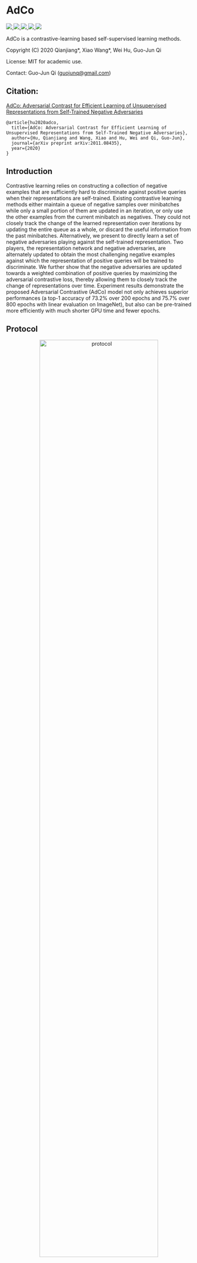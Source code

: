 # AdCo
<a href="https://github.com/marktext/marktext/releases/latest">
   <img src="https://img.shields.io/badge/AdCo-v2.0.0-green">
   <img src="https://img.shields.io/badge/platform-Linux%20%7C%20Mac%20-green">
   <img src="https://img.shields.io/badge/Language-python3-green">
   <img src="https://img.shields.io/badge/dependencies-tested-green">
   <img src="https://img.shields.io/badge/licence-GNU-green">
</a>   

AdCo is a contrastive-learning based self-supervised learning methods. 

Copyright (C) 2020 Qianjiang*, Xiao Wang*, Wei Hu, Guo-Jun Qi

License: MIT for academic use.

Contact: Guo-Jun Qi (guojunq@gmail.com)

## Citation:
[AdCo: Adversarial Contrast for Efficient Learning of Unsupervised Representations from Self-Trained Negative Adversaries](https://arxiv.org/pdf/2011.08435.pdf)
```
@article{hu2020adco,
  title={AdCo: Adversarial Contrast for Efficient Learning of Unsupervised Representations from Self-Trained Negative Adversaries},
  author={Hu, Qianjiang and Wang, Xiao and Hu, Wei and Qi, Guo-Jun},
  journal={arXiv preprint arXiv:2011.08435},
  year={2020}
}
```

## Introduction
Contrastive learning relies on constructing a collection of negative examples that are sufficiently hard to discriminate against positive queries when their representations are self-trained. Existing contrastive learning methods either maintain a queue of negative samples over minibatches while only a small portion of them are updated in an iteration, or only use the other examples from the current minibatch as negatives. They could not closely track the change of the learned representation over iterations by updating the entire queue as a whole, or discard the useful information from the past minibatches. Alternatively, we present to directly learn a set of negative adversaries playing against the self-trained representation. Two players, the representation network and negative adversaries, are alternately updated to obtain the most challenging negative examples against which the representation of positive queries will be trained to discriminate. We further show that the negative adversaries are updated towards a weighted combination of positive queries by maximizing the adversarial contrastive loss, thereby allowing them to closely track the change of representations over time. Experiment results demonstrate the proposed Adversarial Contrastive (AdCo) model not only achieves superior performances (a top-1 accuracy of 73.2% over 200 epochs and 75.7% over 800 epochs with linear evaluation on ImageNet), but also can be pre-trained more efficiently with much shorter GPU time and fewer epochs.

## Protocol
<p align="center">
  <img src="figure/adco_protocol.png" alt="protocol" width="80%">
</p> 

## Installation  
### 1. [`Install git`](https://git-scm.com/book/en/v2/Getting-Started-Installing-Git) 
### 2. Clone the repository in your computer 
```
git clone git@github.com:maple-research-lab/AdCo.git && cd AdCo
```

### 3. Build dependencies.   
You have two options to install dependency on your computer:
#### 3.1 Install with pip and python(Ver 3.6.9).
##### 3.1.1[`install pip`](https://pip.pypa.io/en/stable/installing/).
##### 3.1.2  Install dependency in command line.
```
pip install -r requirements.txt --user
```
If you encounter any errors, you can install each library one by one:
```
pip install torch==1.7.1
pip install torchvision==0.8.2
pip install numpy==1.19.5
pip install Pillow==5.1.0
pip install tensorboard==1.14.0
pip install tensorboardX==1.7
```

#### 3.2 Install with anaconda
##### 3.2.1 [`install conda`](https://docs.conda.io/projects/conda/en/latest/user-guide/install/macos.html). 
##### 3.2.2 Install dependency in command line
```
conda create -n AdCo python=3.6.9
conda activate AdCo
pip install -r requirements.txt 
```
Each time when you want to run my code, simply activate the environment by
```
conda activate AdCo
conda deactivate(If you want to exit) 
```

## Usage
```
python3 main_adco.py -h
  --log_path LOG_PATH   log path for saving models
  -a ARCH, --arch ARCH  model architecture: alexnet | densenet121 |
                        densenet161 | densenet169 | densenet201 | googlenet |
                        inception_v3 | mnasnet0_5 | mnasnet0_75 | mnasnet1_0 |
                        mnasnet1_3 | mobilenet_v2 | resnet101 | resnet152 |
                        resnet18 | resnet34 | resnet50 | resnext101_32x8d |
                        resnext50_32x4d | shufflenet_v2_x0_5 |
                        shufflenet_v2_x1_0 | shufflenet_v2_x1_5 |
                        shufflenet_v2_x2_0 | squeezenet1_0 | squeezenet1_1 |
                        vgg11 | vgg11_bn | vgg13 | vgg13_bn | vgg16 | vgg16_bn
                        | vgg19 | vgg19_bn | wide_resnet101_2 |
                        wide_resnet50_2 (default: resnet50)
  -j N, --workers N     number of data loading workers (default: 32)
  --epochs N            number of total epochs to run
  --start_epoch N       manual epoch number (useful on restarts)
  -b N, --batch_size N  mini-batch size (default: 256), this is the total
                        batch size of all GPUs on the current node when using
                        Data Parallel or Distributed Data Parallel
  --lr LR, --learning_rate LR
                        initial learning rate
  --lr_final LR_FINAL   final learning rate
  --schedule [SCHEDULE [SCHEDULE ...]]
                        learning rate schedule: default: cos scheduler
  --momentum M          momentum of SGD solver
  --wd W, --weight_decay W
                        weight decay (default: 1e-4)
  -p N, --print_freq N  print frequency (default: 10)
  --resume PATH         path to latest checkpoint (default: none)
  --world_size WORLD_SIZE
                        number of nodes for distributed
                        training,args.nodes_num*args.ngpu,here we specify with
                        the number of nodes
  --rank RANK           node rank for distributed training,rank of total
                        threads, 0 to args.world_size-1
  --dist_url DIST_URL   url used to set up distributed training
  --dist_backend DIST_BACKEND
                        distributed backend
  --seed SEED           seed for initializing training.
  --gpu GPU             GPU id to use.
  --multiprocessing_distributed MULTIPROCESSING_DISTRIBUTED
                        Use multi-processing distributed training to launch N
                        processes per node, which has N GPUs. This is the
                        fastest way to use PyTorch for either single node or
                        multi node data parallel training
  --moco_dim MOCO_DIM   feature dimension (default: 128)
  --moco_m MOCO_M       moco momentum of updating key encoder (default: 0.999)
  --moco_t MOCO_T       softmax temperature for network (default: 0.12)
  --mlp MLP             use mlp head
  --cos COS             use cosine lr schedule
  --dataset DATASET     Specify dataset: ImageNet or cifar10
  --choose CHOOSE       choose gpu for training
  --save_path SAVE_PATH
                        model and record save path
  --nmb_crops NMB_CROPS [NMB_CROPS ...]
                        list of number of crops (example: [2, 6])
  --size_crops SIZE_CROPS [SIZE_CROPS ...]
                        crops resolutions (example: [224, 96])
  --min_scale_crops MIN_SCALE_CROPS [MIN_SCALE_CROPS ...]
                        argument in RandomResizedCrop (example: [0.14, 0.05])
  --max_scale_crops MAX_SCALE_CROPS [MAX_SCALE_CROPS ...]
                        argument in RandomResizedCrop (example: [1., 0.14])
  --cluster CLUSTER     number of learnable comparison features
  --memory_lr MEMORY_LR
                        learning rate for adversial memory bank
  --ad_init AD_INIT     use feature encoding to init or not
  --nodes_num NODES_NUM
                        number of nodes to use
  --ngpu NGPU           number of gpus per node
  --master_addr MASTER_ADDR
                        addr for master node
  --master_port MASTER_PORT
                        port for master node
  --node_rank NODE_RANK
                        rank of machine, 0 to nodes_num-1
  --mem_t MEM_T         temperature for memory bank(default: 0.02)
  --mem_wd MEM_WD       weight decay of memory bank (default: 0)
  --sym SYM             train with symmetric loss or not

```

### Unsupervised Training
This implementation only supports multi-gpu, DistributedDataParallel training, which is faster and simpler; single-gpu or DataParallel training is not supported.
#### Single Crop
##### 1 Without symmetrical loss:
```
python3 main_adco.py --mem_wd=1e-4 --cluster=65536 --data=[/path/to/imagenet2012] --world_size=1 --cos=1 --moco_t=0.12 --print_freq=1000 --save_path=. --rank=0  --batch_size=256 --mem_t=0.02 --dist_url=tcp://localhost:10001 --memory_lr=3 --moco_m=0.999 --arch=resnet50 --moco_dim=128 --lr=0.03 --sym=0
```
##### 2 With symmetrical loss:
```
python3 main_adco.py --mem_wd=1e-4 --cluster=65536 --data=[/path/to/imagenet2012] --world_size=1 --cos=1 --moco_t=0.12 --print_freq=1000 --save_path=. --rank=0 --batch_size=256 --mem_t=0.02 --dist_url=tcp://localhost:10001 --memory_lr=3 --moco_m=0.999 --arch=resnet50 --moco_dim=128 --lr=0.03 --sym=1
```
#### Multi Crop
```
python3 main_adco.py --mem_wd=1e-4 --cluster=65536 --data=[/path/to/imagenet2012] --world_size=1 --cos=1 --moco_t=0.12 --print_freq=1000 --save_path=. --rank=0  --batch_size=256 --mem_t=0.02 --dist_url=tcp://localhost:10001 --memory_lr=3 --moco_m=0.999 --arch=resnet50 --moco_dim=128 --lr=0.03 --multi_crop=1
```

### Linear Classification
With a pre-trained model, we can easily evaluate its performance on ImageNet with:
```
python3 lincls.py --train_strong=0 --epochs=100 --data=[/path/to/imagenet2012] -a=resnet50 --lr=10 --batch-size=256 --dist-url=tcp://localhost:10001 --multiprocessing-distributed=1 --world-size=1 --rank=0 --cos=1 --pretrained=[/path/to/pretrained/model]
```
Performance:
<table><tbody>
<!-- START TABLE -->
<!-- TABLE HEADER -->
<th valign="bottom">pre-train<br/>network</th>
<th valign="bottom">pre-train<br/>epochs</th>
<th valign="bottom">Crop</th>
<th valign="bottom">Symmetrical<br/>Loss</th>
<th valign="bottom">AdCo<br/>top-1 acc.</th>
<!-- TABLE BODY -->
<tr><td align="left">ResNet-50</td>
<td align="center">200</td>
<td align="center">Single</td>
<td align="center">No</td>
<td align="center">68.6</td>
</tr>
<tr><td align="left">ResNet-50</td>
<td align="center">200</td>
<td align="center">Multi</td>
<td align="center">No</td>
<td align="center">73.2</td>
</tr>
<tr><td align="left">ResNet-50</td>
<td align="center">800</td>
<td align="center">Single</td>
<td align="center">No</td>
<td align="center">72.8</td>
</tr>
<tr><td align="left">ResNet-50</td>
<td align="center">800</td>
<td align="center">Multi</td>
<td align="center">No</td>
<td align="center">75.7</td>
</tr>
<tr><td align="left">ResNet-50</td>
<td align="center">200</td>
<td align="center">Single</td>
<td align="center">Yes</td>
<td align="center">70.6</td>
</tr>
</tbody></table>

### Transfering to VOC07 Classification
#### 1 Downloading [Dataset](http://host.robots.ox.ac.uk/pascal/VOC/voc2007/VOCtrainval_06-Nov-2007.tar).
#### 2 Linear Evaluation:
```
# in VOC_CLF folder
python3 main.py --data=[/path/to/voc07] --pretrained=[/path/to/pretrained/model]
```
Here VOC directory should be the directory includes "vockit" directory.

### Transfering to Places205 Classification
#### 1 Downloading [Dataset](http://places.csail.mit.edu/user/index.php)
#### 2 Linear Evaluation:
```
python3 lincls.py --dataset=Place205 --train_strong=0 --sgdr=1 --epochs=100 --data=[/path/to/places205] -a=resnet50 --lr=5 --batch-size=256 --dist-url=tcp://localhost:10001 --multiprocessing-distributed=1 --world-size=1 --rank=0 --cos=1 --pretrained=[/path/to/pretrained/model]
```

### Transferring to Object Detection
Please refer to [MoCo Detection](https://github.com/facebookresearch/moco/blob/master/detection), we adopted the same protocol for detection.


